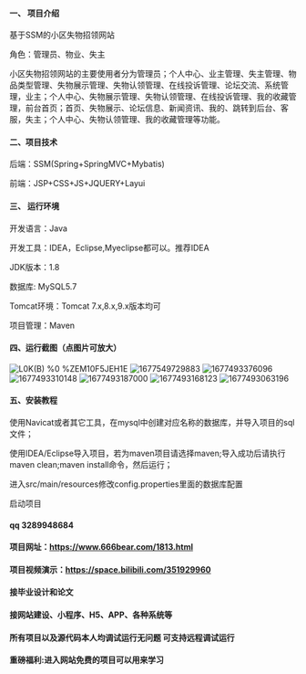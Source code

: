 #### 一、 项目介绍

基于SSM的小区失物招领网站

角色：管理员、物业、失主

小区失物招领网站的主要使用者分为管理员；个人中心、业主管理、失主管理、物品类型管理、失物展示管理、失物认领管理、在线投诉管理、论坛交流、系统管理，业主；个人中心、失物展示管理、失物认领管理、在线投诉管理、我的收藏管理，前台首页；首页、失物展示、论坛信息、新闻资讯、我的、跳转到后台、客服，失主；个人中心、失物认领管理、我的收藏管理等功能。

#### 二、项目技术
后端：SSM(Spring+SpringMVC+Mybatis)

前端：JSP+CSS+JS+JQUERY+Layui
#### 三、 运行环境
开发语言：Java

开发工具：IDEA，Eclipse,Myeclipse都可以。推荐IDEA

JDK版本：1.8

数据库: MySQL5.7

Tomcat环境：Tomcat 7.x,8.x,9.x版本均可

项目管理：Maven

#### 四、运行截图（点图片可放大）

![L0K(B) %0 %ZEM10F5JEH1E](https://github.com/666bears/lost/assets/143094776/d197eaaf-e215-4da8-b7c2-2a19745fd01b)
![1677549729883](https://github.com/666bears/lost/assets/143094776/000a6ef5-7ec9-42ab-9388-47605414a5c5)
![1677493376096](https://github.com/666bears/lost/assets/143094776/9c7e45bb-ad61-4363-86ab-181dcd90e857)
![1677493310148](https://github.com/666bears/lost/assets/143094776/2fd7255a-d824-4092-85c0-91aababb8deb)
![1677493187000](https://github.com/666bears/lost/assets/143094776/f50f215f-7b79-47bb-9d71-96ce157eb6a0)
![1677493168123](https://github.com/666bears/lost/assets/143094776/e9f3d6dd-b856-4ff1-909f-c55dbec52e66)
![1677493063196](https://github.com/666bears/lost/assets/143094776/13d13064-0f4e-457b-9b96-d7c474ab7dd0)



#### 五、安装教程
使用Navicat或者其它工具，在mysql中创建对应名称的数据库，并导入项目的sql文件；

使用IDEA/Eclipse导入项目，若为maven项目请选择maven;导入成功后请执行maven clean;maven install命令，然后运行；

进入src/main/resources修改config.properties里面的数据库配置

启动项目



#### qq 3289948684
#### 项目网址：https://www.666bear.com/1813.html
#### 项目视频演示：https://space.bilibili.com/351929960
#### 接毕业设计和论文
#### 接网站建设、小程序、H5、APP、各种系统等
#### 所有项目以及源代码本人均调试运行无问题 可支持远程调试运行

#### 重磅福利:进入网站免费的项目可以用来学习

